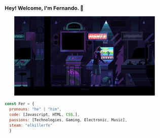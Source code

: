 ### Hey! Welcome, I'm Fernando. 👋

<!--![image](https://github.com/Faerk77/Faerk77/blob/main/vg.gif)-->
<p align="center"> 
<img src="https://github.com/Faerk77/Faerk77/blob/main/vg.gif" alt="playing with an arcade machine"  witdh="250" height="250" />
  </p>

```js
const Fer = {
  pronouns: "he" | "him",
  code: [Javascript, HTML, CSS,],
  passions: [Technologies, Gaming, Electronic, Music],
  steam: "elkillerfe"
  } 
```
